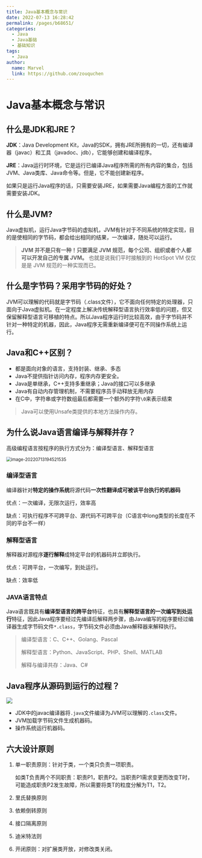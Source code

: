 ```yaml
---
title: Java基本概念与常识
date: 2022-07-13 16:28:42
permalink: /pages/b68651/
categories:
  - Java
  - Java基础
  - 基础知识
tags:
  - Java
author: 
  name: Marvel
  link: https://github.com/zouquchen
---
```

# Java基本概念与常识

## 什么是JDK和JRE？

**JDK**：Java Development Kit，Java的SDK，拥有JRE所拥有的一切，还有编译器（javac）和工具（javadoc、jdb），它能够创建和编译程序。

**JRE**：Java运行时环境，它是运行已编译Java程序所需的所有内容的集合，包括JVM、Java类库、Java命令等。但是，它不能创建新程序。

如果只是运行Java程序的话，只需要安装JRE，如果需要Java编程方面的工作就需要安装JDK。

## 什么是JVM?

Java虚拟机，运行Java字节码的虚拟机，JVM有针对于不同系统的特定实现，目的是使相同的字节码，都会给出相同的结果，一次编译，随处可以运行。

> **JVM 并不是只有一种！只要满足 JVM 规范，每个公司、组织或者个人都可以开发自己的专属 JVM。** 也就是说我们平时接触到的 HotSpot VM 仅仅是是 JVM 规范的一种实现而已。

## 什么是字节码？采用字节码的好处？

JVM可以理解的代码就是字节码（.class文件），它不面向任何特定的处理器，只面向于Java虚拟机。在一定程度上解决传统解释型语言执行效率低的问题，但又保留解释型语言可移植的特点。所以Java程序运行时比较高效，由于字节码并不针对一种特定的机器，因此，Java程序无需重新编译便可在不同操作系统上运行。

## Java和C++区别？

- 都是面向对象的语言，支持封装、继承、多态
- Java不提供指针访问内存，程序内存更安全。
- Java是单继承，C++支持多重继承；Java的接口可以多继承
- Java有自动内存管理机制，不需要程序员手动释放无用内存
- 在C中，字符串或字符数组最后都需要一个额外的字符`\0`来表示结束

> Java可以使用Unsafe类提供的本地方法操作内存。

## 为什么说Java语言编译与解释并存？

高级编程语言按程序的执行方式分为：编译型语言、解释型语言

<img src="https://studynote-images.oss-cn-hangzhou.aliyuncs.com/Java-Interpreted-Compiled.png" alt="image-20220713194521535" style="zoom:80%;" />

### 编译型语言

编译器针对**特定的操作系统**将源代码**一次性翻译成可被该平台执行的机器码**

优点：一次编译，无限次运行，效率高

缺点：可执行程序不可跨平台、源代码不可跨平台（C语言中long类型的长度在不同的平台不一样）

### 解释型语言

解释器对源程序**逐行解释**成特定平台的机器码并立即执行。

优点：可跨平台，一次编写，到处运行。

缺点：效率低

### JAVA语言特点

Java语言既具有**编译型语言的跨平台**特征，也具有**解释型语言的一次编写到处运行**特征，因此Java程序要经过先编译后解释两步骤，由Java编写的程序要经过编译器生成字节码文件`*.class`，字节码文件必须由Java解释器来解释执行。

> 编译型语言：C、C++、Golang、Pascal
>
> 解释型语言：Python、JavaScript、PHP、Shell、MATLAB
>
> 解释与编译共存：Java、C#

## Java程序从源码到运行的过程？

<img src="https://studynote-images.oss-cn-hangzhou.aliyuncs.com/Java-code2run.png"  />

- JDK中的javac编译器将`.java`文件编译为JVM可以理解的`.class`文件。
- JVM加载字节码文件生成机器码。
- 操作系统运行机器码。

## 六大设计原则

1. 单一职责原则：针对于类，一个类只负责一项职责。

   如类T负责两个不同职责：职责P1，职责P2。当职责P1需求变更而改变T时，可能造成职责P2发生故障，所以需要将类T的粒度分解为T1，T2。

2. 里氏替换原则

3. 依赖倒转原则

4. 接口隔离原则

5. 迪米特法则

6. 开闭原则：对扩展类开放，对修改类关闭。
